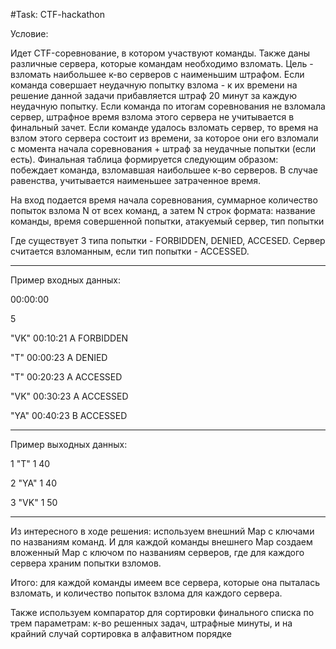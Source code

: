 #Task: CTF-hackathon

Условие: 

Идет CTF-соревнование, в котором участвуют команды. Также даны различные сервера, которые командам необходимо взломать. Цель - взломать наибольшее к-во серверов с наименьшим штрафом. 
Если команда совершает неудачную попытку взлома - к их времени на решение данной задачи прибавляется штраф 20 минут за каждую неудачную попытку. 
Если команда по итогам соревнования не взломала сервер, штрафное время взлома этого сервера не учитывается в финальный зачет.
Если команде удалось взломать сервер, то время на взлом этого сервера состоит из времени, за которое они его взломали с момента начала соревнования + штраф за неудачные попытки (если есть).
Финальная таблица формируется следующим образом: побеждает команда, взломавшая наибольшее к-во серверов. В случае равенства, учитывается наименьшее затраченное время.

На вход подается время начала соревнования, суммарное количество попыток взлома N от всех команд, а затем N строк формата: 
название команды, время совершенной попытки, атакуемый сервер, тип попытки

Где существует 3 типа попытки - FORBIDDEN, DENIED, ACCESED. Сервер считается взломанным, если тип попытки - ACCESSED.

*********************************

Пример входных данных:

00:00:00

5

"VK" 00:10:21 A FORBIDDEN

"T" 00:00:23 A DENIED

"T" 00:20:23 A ACCESSED

"VK" 00:30:23 A ACCESSED

"YA" 00:40:23 B ACCESSED

*********************************

Пример выходных данных:

1 "T" 1 40

2 "YA" 1 40

3 "VK" 1 50

*********************************

Из интересного в ходе решения:
используем внешний Map с ключами по названиям команд. И для каждой команды внешнего Map создаем вложенный Map с ключом по названиям серверов, где для каждого сервера храним попытки взломов. 

Итого: для каждой команды имеем все сервера, которые она пыталась взломать, и количество попыток взлома для каждого сервера.

Также используем компаратор для сортировки финального списка по трем параметрам: к-во решенных задач, штрафные минуты, и на крайний случай сортировка в алфавитном порядке
